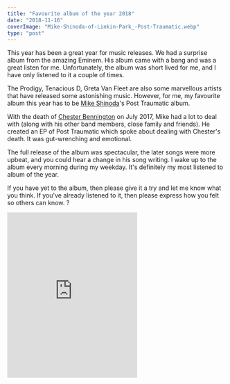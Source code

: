 ```yaml
---
title: "Favourite album of the year 2018"
date: "2018-11-16"
coverImage: "Mike-Shinoda-of-Linkin-Park_-Post-Traumatic.webp"
type: "post"
---
```


This year has been a great year for music releases. We had a surprise album from the amazing Eminem. His album came with a bang and was a great listen for me. Unfortunately, the album was short lived for me, and I have only listened to it a couple of times.

The Prodigy, Tenacious D, Greta Van Fleet are also some marvellous artists that have released some astonishing music. However, for me, my favourite album this year has to be [Mike Shinoda](https://en.wikipedia.org/wiki/Mike_Shinoda)'s Post Traumatic album.

With the death of [Chester Bennington](https://en.wikipedia.org/wiki/Chester_Bennington) on July 2017, Mike had a lot to deal with (along with his other band members, close family and friends). He created an EP of Post Traumatic which spoke about dealing with Chester's death. It was gut-wrenching and emotional.

The full release of the album was spectacular, the later songs were more upbeat, and you could hear a change in his song writing. I wake up to the album every morning during my weekday. It's definitely my most listened to album of the year.

If you have yet to the album, then please give it a try and let me know what you think. If you've already listened to it, then please express how you felt so others can know. ?

<iframe src="https://open.spotify.com/embed/album/1OCbKbK5GlDx5h2cx4E6hP" width="300" height="380" frameborder="0" allowtransparency="true" allow="encrypted-media"></iframe>
